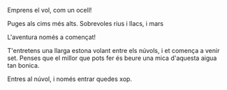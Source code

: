 Emprens el vol, com un ocell!

Puges als cims més alts. Sobrevoles rius i llacs, i mars

L'aventura només a començat!

T'entretens una llarga estona volant entre els núvols, i et comença a venir set.
Penses que el millor que pots fer és beure una mica d'aquesta aigua tan bonica. 

Entres al núvol, i només entrar quedes xop. 